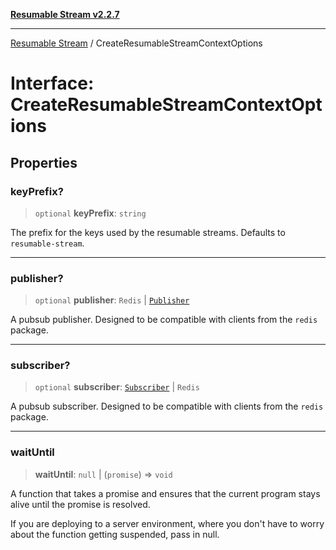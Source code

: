 [**Resumable Stream v2.2.7**](../README.md)

***

[Resumable Stream](../README.md) / CreateResumableStreamContextOptions

# Interface: CreateResumableStreamContextOptions

## Properties

### keyPrefix?

> `optional` **keyPrefix**: `string`

The prefix for the keys used by the resumable streams. Defaults to `resumable-stream`.

***

### publisher?

> `optional` **publisher**: `Redis` \| [`Publisher`](Publisher.md)

A pubsub publisher. Designed to be compatible with clients from the `redis` package.

***

### subscriber?

> `optional` **subscriber**: [`Subscriber`](Subscriber.md) \| `Redis`

A pubsub subscriber. Designed to be compatible with clients from the `redis` package.

***

### waitUntil

> **waitUntil**: `null` \| (`promise`) => `void`

A function that takes a promise and ensures that the current program stays alive
until the promise is resolved.

If you are deploying to a server environment, where you don't have to worry about
the function getting suspended, pass in null.
